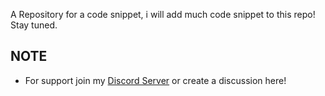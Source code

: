 A Repository for a code snippet, i will add much code snippet to this repo! Stay tuned.

## NOTE
- For support join my [Discord Server](https://discord.gg/PeV2Qj5SHD) or create a discussion here!
